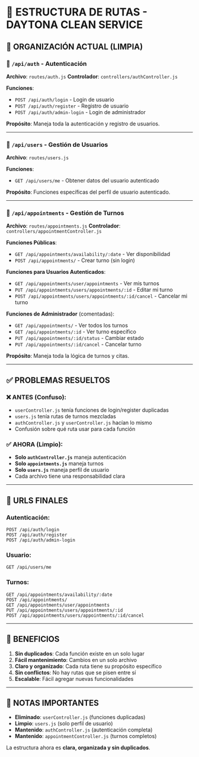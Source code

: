 # 📁 ESTRUCTURA DE RUTAS - DAYTONA CLEAN SERVICE

## 🎯 **ORGANIZACIÓN ACTUAL (LIMPIA)**

### 🔐 **`/api/auth`** - Autenticación
**Archivo**: `routes/auth.js`
**Controlador**: `controllers/authController.js`

**Funciones**:
- `POST /api/auth/login` - Login de usuario
- `POST /api/auth/register` - Registro de usuario  
- `POST /api/auth/admin-login` - Login de administrador

**Propósito**: Maneja toda la autenticación y registro de usuarios.

---

### 👥 **`/api/users`** - Gestión de Usuarios
**Archivo**: `routes/users.js`

**Funciones**:
- `GET /api/users/me` - Obtener datos del usuario autenticado

**Propósito**: Funciones específicas del perfil de usuario autenticado.

---

### 📅 **`/api/appointments`** - Gestión de Turnos
**Archivo**: `routes/appointments.js`
**Controlador**: `controllers/appointmentController.js`

**Funciones Públicas**:
- `GET /api/appointments/availability/:date` - Ver disponibilidad
- `POST /api/appointments/` - Crear turno (sin login)

**Funciones para Usuarios Autenticados**:
- `GET /api/appointments/user/appointments` - Ver mis turnos
- `PUT /api/appointments/users/appointments/:id` - Editar mi turno
- `POST /api/appointments/users/appointments/:id/cancel` - Cancelar mi turno

**Funciones de Administrador** (comentadas):
- `GET /api/appointments/` - Ver todos los turnos
- `GET /api/appointments/:id` - Ver turno específico
- `PUT /api/appointments/:id/status` - Cambiar estado
- `PUT /api/appointments/:id/cancel` - Cancelar turno

**Propósito**: Maneja toda la lógica de turnos y citas.

---

## ✅ **PROBLEMAS RESUELTOS**

### ❌ **ANTES** (Confuso):
- `userController.js` tenía funciones de login/register duplicadas
- `users.js` tenía rutas de turnos mezcladas
- `authController.js` y `userController.js` hacían lo mismo
- Confusión sobre qué ruta usar para cada función

### ✅ **AHORA** (Limpio):
- **Solo `authController.js`** maneja autenticación
- **Solo `appointments.js`** maneja turnos
- **Solo `users.js`** maneja perfil de usuario
- Cada archivo tiene una responsabilidad clara

---

## 🔗 **URLS FINALES**

### Autenticación:
```
POST /api/auth/login
POST /api/auth/register
POST /api/auth/admin-login
```

### Usuario:
```
GET /api/users/me
```

### Turnos:
```
GET /api/appointments/availability/:date
POST /api/appointments/
GET /api/appointments/user/appointments
PUT /api/appointments/users/appointments/:id
POST /api/appointments/users/appointments/:id/cancel
```

---

## 🚀 **BENEFICIOS**

1. **Sin duplicados**: Cada función existe en un solo lugar
2. **Fácil mantenimiento**: Cambios en un solo archivo
3. **Claro y organizado**: Cada ruta tiene su propósito específico
4. **Sin conflictos**: No hay rutas que se pisen entre sí
5. **Escalable**: Fácil agregar nuevas funcionalidades

---

## 📝 **NOTAS IMPORTANTES**

- **Eliminado**: `userController.js` (funciones duplicadas)
- **Limpio**: `users.js` (solo perfil de usuario)
- **Mantenido**: `authController.js` (autenticación completa)
- **Mantenido**: `appointmentController.js` (turnos completos)

La estructura ahora es **clara, organizada y sin duplicados**. 
